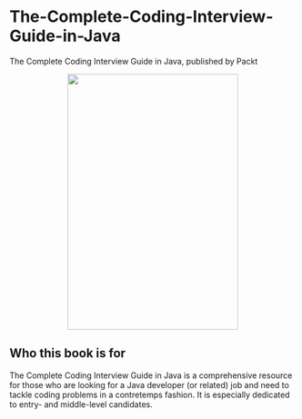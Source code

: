 # The-Complete-Coding-Interview-Guide-in-Java
The Complete Coding Interview Guide in Java, published by Packt

<a href="https://www.amazon.com/gp/product/B08DSJZG38/ref=dbs_a_def_rwt_bibl_vppi_i2"><p align="center"><img src="https://m.media-amazon.com/images/I/51n2T-Y0DEL.jpg" height="450" width="300"/></p></a>

Who this book is for
--------------------
The Complete Coding Interview Guide in Java is a comprehensive resource for those who
are looking for a Java developer (or related) job and need to tackle coding problems in a
contretemps fashion. It is especially dedicated to entry- and middle-level candidates.
